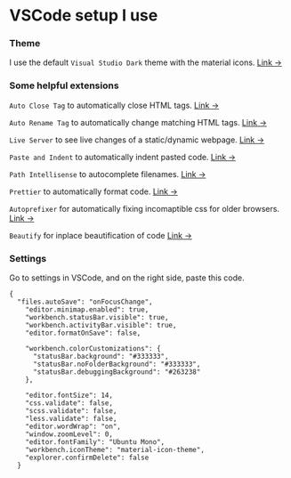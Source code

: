 # VSCode setup I use

### Theme

I use the default `Visual Studio Dark` theme with the material icons. [Link &rarr;](https://marketplace.visualstudio.com/items?itemName=PKief.material-icon-theme)

### Some helpful extensions

`Auto Close Tag` to automatically close HTML tags. [Link &rarr;](https://marketplace.visualstudio.com/items?itemName=formulahendry.auto-close-tag)

`Auto Rename Tag` to automatically change matching HTML tags. [Link &rarr;](https://marketplace.visualstudio.com/items?itemName=formulahendry.auto-rename-tag)

`Live Server` to see live changes of a static/dynamic webpage. [Link &rarr;](https://marketplace.visualstudio.com/items?itemName=ritwickdey.LiveServer)

`Paste and Indent` to automatically indent pasted code. [Link &rarr;](https://marketplace.visualstudio.com/items?itemName=Rubymaniac.vscode-paste-and-indent)

`Path Intellisense` to autocomplete filenames. [Link &rarr;](https://marketplace.visualstudio.com/items?itemName=christian-kohler.path-intellisense)

`Prettier` to automatically format code. [Link &rarr;](https://marketplace.visualstudio.com/items?itemName=esbenp.prettier-vscode)

`Autoprefixer` for automatically fixing incomaptible css for older browsers. [Link &rarr;](https://marketplace.visualstudio.com/items?itemName=mrmlnc.vscode-autoprefixer)

`Beautify` for inplace beautification of code [Link &rarr;](https://marketplace.visualstudio.com/items?itemName=HookyQR.beautify)

### Settings

Go to settings in VSCode, and on the right side, paste this code.

```
{
  "files.autoSave": "onFocusChange",
    "editor.minimap.enabled": true,
    "workbench.statusBar.visible": true,
    "workbench.activityBar.visible": true,
    "editor.formatOnSave": false,
  
    "workbench.colorCustomizations": {
      "statusBar.background": "#333333",
      "statusBar.noFolderBackground": "#333333",
      "statusBar.debuggingBackground": "#263238"
    },
    
    "editor.fontSize": 14,
    "css.validate": false,
    "scss.validate": false,
    "less.validate": false,
    "editor.wordWrap": "on",
    "window.zoomLevel": 0,
    "editor.fontFamily": "Ubuntu Mono",
    "workbench.iconTheme": "material-icon-theme",
    "explorer.confirmDelete": false
  }
```
